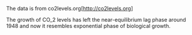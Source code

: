 
The data is from co2levels.org[http://co2levels.org]

The growth of CO_2 levels has left the near-equilibrium lag phase around 1948 and now it resembles exponential phase of biological growth.
